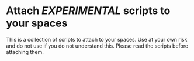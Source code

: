 # Attach *EXPERIMENTAL* scripts to your spaces

This is a collection of scripts to attach to your spaces. Use at your own risk and do not use if you do not understand this. Please read the scripts before attaching them.
